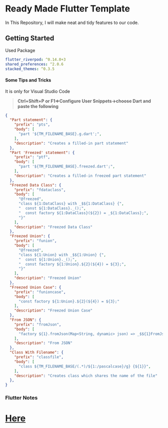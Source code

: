 # Ready Made Flutter Template

In This Repository, I will make neat and tidy features to our code.

## Getting Started

Used Package

```yaml
flutter_riverpod: ^0.14.0+3
shared_preferences: ^2.0.6
stacked_themes: ^0.3.5
```

#### Some Tips and Tricks

It is only for Visual Studio Code

> **Ctrl+Shift+P or F1=>Configure User Snippets->choose Dart and paste the following**

```json
{
  "Part statement": {
    "prefix": "pts",
    "body": [
      "part '${TM_FILENAME_BASE}.g.dart';",
    ],
    "description": "Creates a filled-in part statement"
  },
  "Part 'Freezed' statement": {
    "prefix": "ptf",
    "body": [
      "part '${TM_FILENAME_BASE}.freezed.dart';",
    ],
    "description": "Creates a filled-in freezed part statement"
  },
  "Freezed Data Class": {
    "prefix": "fdataclass",
    "body": [
      "@freezed",
      "class ${1:DataClass} with _$${1:DataClass} {",
      "  const ${1:DataClass}._();",
      "  const factory ${1:DataClass}(${2}) = _${1:DataClass};",
      "}"
    ],
    "description": "Freezed Data Class"
  },
  "Freezed Union": {
    "prefix": "funion",
    "body": [
      "@freezed",
      "class ${1:Union} with _$${1:Union} {",
      "  const ${1:Union}._();",
      "  const factory ${1:Union}.${2}(${4}) = ${3};",
      "}"
    ],
    "description": "Freezed Union"
  },
  "Freezed Union Case": {
    "prefix": "funioncase",
    "body": [
      "const factory ${1:Union}.${2}(${4}) = ${3};"
    ],
    "description": "Freezed Union Case"
  },
  "From JSON": {
    "prefix": "fromJson",
    "body": [
      "factory ${1}.fromJson(Map<String, dynamic> json) => _$${1}FromJson(json);"
    ],
    "description": "From JSON"
  },
  "Class With Filename": {
    "prefix": "classfile",
    "body": [
      "class ${TM_FILENAME_BASE/(.*)/${1:/pascalcase}/g} {${1}}",
    ],
    "description": "Creates class which shares the name of the file"
  },
} 
```



### Flutter Notes

**[Here](https://github.com/PhyoLinMg/FlutterReadyMadeTemplate/blob/main/Flutter%20Notes.md)**
=======
